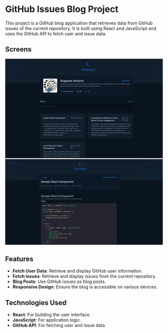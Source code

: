 # GitHub Issues Blog Project

This project is a GitHub blog application that retrieves data from GitHub issues of the current repository. It is built using React and JavaScript and uses the GitHub API to fetch user and issue data.

## Screens

![Home](src/assets/home.png)
![Home](src/assets/post.png)

## Features

-   **Fetch User Data**: Retrieve and display GitHub user information.
-   **Fetch Issues**: Retrieve and display issues from the current repository.
-   **Blog Posts**: Use GitHub issues as blog posts.
-   **Responsive Design**: Ensure the blog is accessible on various devices.

## Technologies Used

-   **React**: For building the user interface.
-   **JavaScript**: For application logic.
-   **GitHub API**: For fetching user and issue data.
